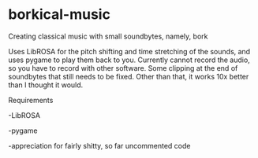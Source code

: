 # borkical-music
Creating classical music with small soundbytes, namely, bork

Uses LibROSA for the pitch shifting and time stretching of the sounds, and uses pygame to play them back to you. Currently cannot record the audio, so you have to record with other software. Some clipping at the end of soundbytes that still needs to be fixed. Other than that, it works 10x better than I thought it would.

Requirements

-LibROSA

-pygame

-appreciation for fairly shitty, so far uncommented code
